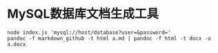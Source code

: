 # MySQL数据库文档生成工具

```shell
node index.js 'mysql://host/database?user=&password='
pandoc -f markdown_github -t html a.md | pandoc -f html -t docx -o a.docx
```
